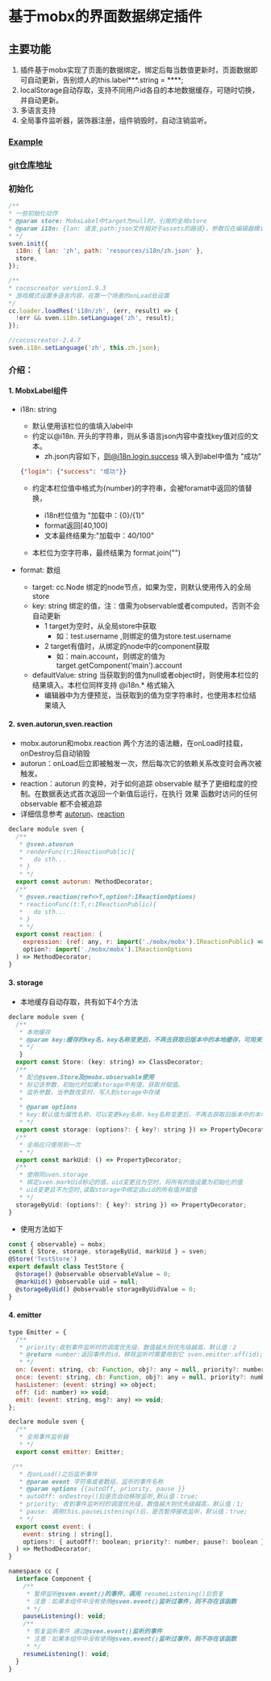 # 基于mobx的界面数据绑定插件
## 主要功能
1.  插件基于mobx实现了页面的数据绑定。绑定后每当数值更新时，页面数据即可自动更新，告别烦人的this.label***.string = ****;
2. localStorage自动存取，支持不同用户id各自的本地数据缓存，可随时切换，并自动更新。
3. 多语言支持
4. 全局事件监听器，装饰器注册，组件销毁时，自动注销监听。

### [Example](https://github.com/ryltcsjg/sven-example)
### [git仓库地址](https://github.com/ryltcsjg/cocoscreator-sven)

### 初始化
```javascript
/**
* 一些初始化动作
* @param store: MobxLabel中target为null时，引用的全局store
* @param i18n: {lan: 语言,path:json文件相对于assets的路径}，参数仅在编辑器模式下生效
* */
sven.init({
  i18n: { lan: 'zh', path: 'resources/i18n/zh.json' },
  store,
});

/**
* cocoscreator version1.9.3
* 游戏模式设置多语言内容，在第一个场景的onLoad处设置
*/
cc.loader.loadRes('i18n/zh', (err, result) => {
  !err && sven.i18n.setLanguage('zh', result);
});

//cocoscreator-2.4.7
sven.i18n.setLanguage('zh', this.zh.json);
```

### 介绍：
#### 1. MobxLabel组件  
- i18n: string  
    - 默认使用该栏位的值填入label中
    - 约定以@i18n. 开头的字符串，则从多语言json内容中查找key值对应的文本。 
        - zh.json内容如下，则@i18n.login.success 填入到label中值为 "成功"
    ```json
  {"login": {"success": "成功"}}
    ```
  
  - 约定本栏位值中格式为{number}的字符串，会被foramat中返回的值替换，
    - i18n栏位值为 "加载中：{0}/{1}"
    - format返回[40,100]
    - 文本最终结果为:"加载中：40/100"
    
  - 本栏位为空字符串，最终结果为 format.join("")
- format: 数组
    - target: cc.Node 绑定的node节点，如果为空，则默认使用传入的全局store
    - key: string 绑定的值，注：值需为observable或者computed，否则不会自动更新
        - 1 target为空时，从全局store中获取
           - 如：test.username ,则绑定的值为store.test.username
        - 2 target有值时，从绑定的node中的component获取
           - 如：main.account，则绑定的值为 target.getComponent('main').account
    - defaultValue: string 当获取到的值为null或者object时，则使用本栏位的结果填入。本栏位同样支持 @i18n.*  格式输入
        - 编辑器中为方便预览，当获取到的值为空字符串时，也使用本栏位结果填入

#### 2. sven.autorun,sven.reaction
- mobx.autorun和mobx.reaction 两个方法的语法糖，在onLoad时挂载，onDestroy后自动销毁  
- autorun：onLoad后立即被触发一次，然后每次它的依赖关系改变时会再次被触发。
- reaction：autorun 的变种，对于如何追踪 observable 赋予了更细粒度的控制。在数据表达式首次返回一个新值后运行，在执行 效果 函数时访问的任何 observable 都不会被追踪
- 详细信息参考 [autorun](https://cn.mobx.js.org/refguide/autorun.html)、[reaction](https://cn.mobx.js.org/refguide/reaction.html)

```javascript
declare module sven {
  /**
   * @sven.atuorun
   * renderFunc(r:IReactionPublic){
   *   do sth...
   * }
   * */
  export const autorun: MethodDecorator;
  /**
   * @sven.reaction(ref=>T,option?:IReactionOptions)
   * reactionFunc(t:T,r:IReactionPublic){
   *   do sth...
   * }
   * */
  export const reaction: (
    expression: (ref: any, r: import('./mobx/mobx').IReactionPublic) => any,
    option?: import('./mobx/mobx').IReactionOptions
  ) => MethodDecorator;
}
```

#### 3. storage
   - 本地缓存自动存取，共有如下4个方法
```javascript
declare module sven {
  /**
   * 本地缓存
   * @param key:缓存的key名，key名称变更后，不再去获取旧版本中的本地缓存，可用来做版本控制
   * */
   }
  export const Store: (key: string) => ClassDecorator;
  /**
   * 配合@sven.Store及@mobx.observable使用
   * 标记该参数，初始化时如果storage中有值，获取并赋值。
   * 监听参数，当参数改变时，写入到storage中存储
   *
   * @param options
   * key:默认值为属性名称，可以变更key名称，key名称变更后，不再去获取旧版本中的本地缓存，可用来做版本控制
   * */
  export const storage: (options?: { key?: string }) => PropertyDecorator;
  /**
   * 全局应只使用到一次
   * */
  export const markUid: () => PropertyDecorator;
  /**
   * 使用同sven.storage
   * 绑定sven.markUid标记的值，uid变更且为空时，将所有的值设置为初始化的值
   * uid变更且不为空时,读取storage中绑定该uid的所有值并赋值
   * */
  storageByUid: (options?: { key?: string }) => PropertyDecorator;
}
```
   - 使用方法如下
```javascript
const { observable} = mobx;
const { Store, storage, storageByUid, markUid } = sven;
@Store('TestStore')
export default class TestStore {
  @storage() @observable observableValue = 0;
  @markUid() @observable uid = null;
  @storageByUid() @observable storageByUidValue = 0;
}
```

#### 4. emitter
```javascript
type Emitter = {
  /**
   * priority:收到事件监听时的调度优先级，数值越大则优先级越高，默认值：2
   * @return number:返回事件的id，移除监听时需要用到它 sven.emitter.off(id);
   * */
  on: (event: string, cb: Function, obj?: any = null, priority?: number = 2) => number;
  once: (event: string, cb: Function, obj?: any = null, priority?: number = 2) => void;
  hasListener: (event: string) => object;
  off: (id: number) => void;
  emit: (event: string, msg?: any) => void;
};

declare module sven {
  /**
   * 全局事件监听器
   * */
  export const emitter: Emitter;

 /**
   * 在onLoad()之后监听事件
   * @param event 字符串或者数组，监听的事件名称
   * @param options {{autoOff, priority, pause }}
   * autoOff: onDestroy()后是否自动移除监听,默认值：true;
   * priority: 收到事件监听时的调度优先级，数值越大则优先级越高，默认值：1;
   * pause: 调用this.pauseListening()后，是否暂停接收监听，默认值：true;
   * */
  export const event: (
    event: string | string[],
    options?: { autoOff?: boolean; priority?: number; pause?: boolean }
  ) => MethodDecorator;
}

namespace cc {
  interface Component {
    /**
     * 暂停监听@sven.event()的事件，调用 resumeListening()后恢复
     * 注意：如果本组件中没有使用@sven.event()监听过事件，则不存在该函数
     * */
    pauseListening(): void;
    /**
     * 恢复监听事件 通过@sven.event()监听的事件
     * 注意：如果本组件中没有使用@sven.event()监听过事件，则不存在该函数
     * */
    resumeListening(): void;
  }
}
```